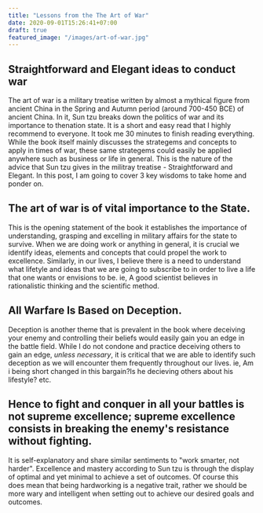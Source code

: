 ```yaml
---
title: "Lessons from the The Art of War"
date: 2020-09-01T15:26:41+07:00
draft: true
featured_image: "/images/art-of-war.jpg"
---
```


## Straightforward and Elegant ideas to conduct war 

The art of war is a military treatise written by almost a mythical figure from ancient China in the Spring and Autumn period (around 700-450 BCE) of ancient China. In it, Sun tzu breaks down the politics of war and its importance to thenation state. It is a short and easy read that I highly recommend to everyone. It took me 30 minutes to finish reading everything. While the book itself mainly discusses the strategems and concepts to apply in times of war, these same strategems could easily be applied anywhere such as business or life in general. This is the nature of the advice that Sun tzu gives in the militray treatise - Straightforward and Elegant. In this post, I am going to cover 3 key wisdoms to take home and ponder on.

## The art of war is of vital importance to the State.

This is the opening statement of the book it establishes the importance of understanding, grasping and excelling in military affairs for the state to survive. When we are doing work or anything in general, it is crucial we identify ideas, elements and concepts that could propel the work to excellence. Similarly, in our lives, I believe there is a need to understand what lifetyle and ideas that we are going to subscribe to in order to live a life that one wants or envisions to be. ie, A good scientist believes in rationalistic thinking and the scientific method.

## All Warfare Is Based on Deception.

Deception is another theme that is prevalent in the book where deceiving your enemy and controlling their beliefs would easily gain you an edge in the battle field. While I do not condone and practice deceiving others to gain an edge, *unless necessary*, it is critical that we are able to identify such deception as we will encounter them frequently throughout our lives. ie, Am i being short changed in this bargain?Is he decieving others about his lifestyle? etc. 

## Hence to fight and conquer in all your battles is not supreme excellence; supreme excellence consists in breaking the enemy's resistance without fighting.

It is self-explanatory and share similar sentiments to "work smarter, not harder". Excellence and mastery according to Sun tzu is through the display of optimal and yet minimal to achieve a set of outcomes. Of course this does mean that being hardworking is a negative trait, rather we should be more wary and intelligent when setting out to achieve our desired goals and outcomes. 
